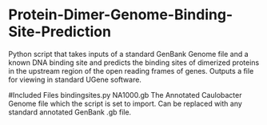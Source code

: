 Protein-Dimer-Genome-Binding-Site-Prediction
============================================

Python script that takes inputs of a standard GenBank Genome file and a known DNA binding site and predicts the binding sites of dimerized proteins in the upstream region of the open reading frames of genes. Outputs a file for viewing in standard UGene software.

#Included Files
bindingsites.py
NA1000.gb The Annotated Caulobacter Genome file which the script is set to import. Can be replaced with any standard annotated GenBank .gb file.
